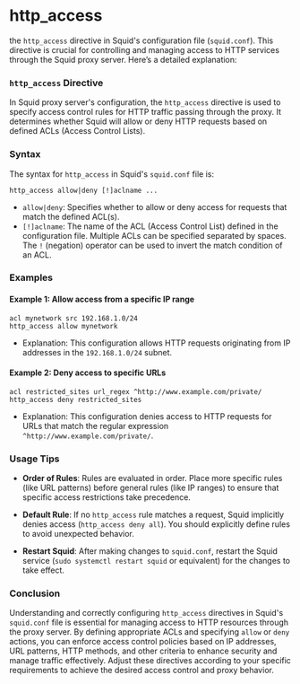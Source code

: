 # http_access
the `http_access` directive in Squid's configuration file (`squid.conf`). This directive is crucial for controlling and managing access to HTTP services through the Squid proxy server. Here’s a detailed explanation:

### `http_access` Directive

In Squid proxy server's configuration, the `http_access` directive is used to specify access control rules for HTTP traffic passing through the proxy. It determines whether Squid will allow or deny HTTP requests based on defined ACLs (Access Control Lists).

### Syntax

The syntax for `http_access` in Squid's `squid.conf` file is:

```squid
http_access allow|deny [!]aclname ...
```

- `allow|deny`: Specifies whether to allow or deny access for requests that match the defined ACL(s).
- `[!]aclname`: The name of the ACL (Access Control List) defined in the configuration file. Multiple ACLs can be specified separated by spaces. The `!` (negation) operator can be used to invert the match condition of an ACL.

### Examples

#### Example 1: Allow access from a specific IP range

```squid
acl mynetwork src 192.168.1.0/24
http_access allow mynetwork
```

- Explanation: This configuration allows HTTP requests originating from IP addresses in the `192.168.1.0/24` subnet.

#### Example 2: Deny access to specific URLs

```squid
acl restricted_sites url_regex ^http://www.example.com/private/
http_access deny restricted_sites
```

- Explanation: This configuration denies access to HTTP requests for URLs that match the regular expression `^http://www.example.com/private/`.

### Usage Tips

- **Order of Rules**: Rules are evaluated in order. Place more specific rules (like URL patterns) before general rules (like IP ranges) to ensure that specific access restrictions take precedence.
  
- **Default Rule**: If no `http_access` rule matches a request, Squid implicitly denies access (`http_access deny all`). You should explicitly define rules to avoid unexpected behavior.
  
- **Restart Squid**: After making changes to `squid.conf`, restart the Squid service (`sudo systemctl restart squid` or equivalent) for the changes to take effect.

### Conclusion

Understanding and correctly configuring `http_access` directives in Squid's `squid.conf` file is essential for managing access to HTTP resources through the proxy server. By defining appropriate ACLs and specifying `allow` or `deny` actions, you can enforce access control policies based on IP addresses, URL patterns, HTTP methods, and other criteria to enhance security and manage traffic effectively. Adjust these directives according to your specific requirements to achieve the desired access control and proxy behavior.
